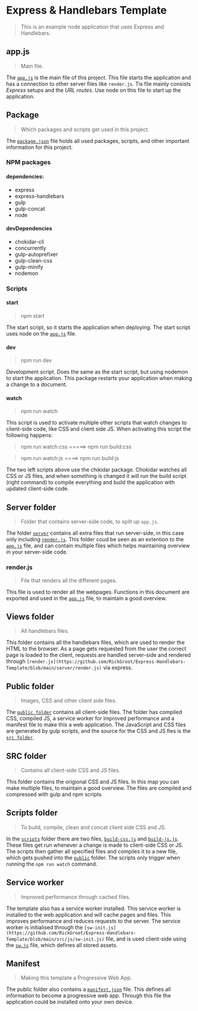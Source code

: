 # Express & Handlebars Template
> This is an example node application that uses Express and Handlebars.

## app.js
> Main file.

The [`app.js`](https://github.com/RickGroot/Express-Handlebars-Template/blob/main/app.js) is the main file of this project. This file starts the application and has a connection to other server files like `render.js`. Tis file mainly consists *Express* setups and the *URL routes*. Use node on this file to start up the application.

## Package
> Which packages and scripts get used in this project. 

The [`package.json`](https://github.com/RickGroot/Express-Handlebars-Template/blob/main/package.json) file holds all used packages, scripts,  and other important information for this project. 

### NPM packages
#### dependencies:
* express
* express-handlebars
* gulp
* gulp-concat
* node

#### devDependencies
* chokidar-cli
* concurrently
* gulp-autoprefixer
* gulp-clean-css
* gulp-minify
* nodemon

### Scripts
#### start
> npm start

The start script, so it starts the application when deploying. The start script uses node on the [`app.js`](https://github.com/RickGroot/Express-Handlebars-Template/blob/main/app.js) file.

#### dev
> npm run dev

Development script. Does the same as the start script, but using nodemon to start the application. This package restarts your application when making a change to a document.

#### watch
> npm run watch

This script is used to activate multiple other scripts that watch changes to client-side code, like CSS and client side JS. When activating this script the following happens:

> npm run watch:css =====> npm run build:css  

> npm run watch:js ====> npm run build:js    

The two left scripts above use the chikidar package. Chokidar watches all CSS or JS files, and when something is changed it will run the build script (right command) to compile everything and build the application with updated client-side code.

## Server folder
> Folder that contains server-side code, to split up `app.js`.

The folder [`server`](https://github.com/RickGroot/Express-Handlebars-Template/tree/main/server) contains all extra files that run server-side, in this case only including [`render.js`](https://github.com/RickGroot/Express-Handlebars-Template/blob/main/server/render.js). This folder coud be seen as an extention to the [`app.js`](https://github.com/RickGroot/Express-Handlebars-Template/blob/main/app.js) file, and can contain multiple files which helps maintaining overview in your server-side code.

### render.js
> File that renders all the different pages.

This file is used to render all the webpages. Functions in this document are exported and used in the [`app.js`](https://github.com/RickGroot/Express-Handlebars-Template/blob/main/app.js) file, to maintain a good overview.

## Views folder
> All handlebars files.

This folder contains all the handlebars files, which are used to render the HTML to the browser. As a page gets requested from the user the correct page is loaded to the client, requests are handled server-side and rendered through `[render.js](https://github.com/RickGroot/Express-Handlebars-Template/blob/main/server/render.js)` via express.

## Public folder
> Images, CSS and other client side files.

The [`public folder`](https://github.com/RickGroot/Express-Handlebars-Template/tree/main/public) contains all client-side files. The folder has compiled CSS, compiled JS, a service worker for improved performance and a manifest file to make this a web application. The JavaScript and CSS files are generated by gulp scripts, and the source for the CSS and JS fies is the [`src folder`](https://github.com/RickGroot/Express-Handlebars-Template/tree/main/src).

## SRC folder
> Contains all client-side CSS and JS files.

This folder contains the origional CSS and JS files. In this map you can make multiple files, to maintain a good overview. The files are compiled and compressed with gulp and npm scripts.

## Scripts folder
> To build, compile, clean and concat client side CSS and JS.

In the [`scripts`](https://github.com/RickGroot/Express-Handlebars-Template/tree/main/scripts) folder there are two files, [`build-css.js`](https://github.com/RickGroot/Express-Handlebars-Template/blob/main/scripts/build-css.js) and [`build-js.js`](https://github.com/RickGroot/Express-Handlebars-Template/blob/main/scripts/build-js.js). These files get run whenever a change is made to client-side CSS or JS. The scripts then gather all specified files and compiles it to a new file, which gets pushed into the [`public`](https://github.com/RickGroot/Express-Handlebars-Template/tree/main/public) folder. The scripts only trigger when running the `npm run watch` command.

## Service worker
> Improved performance through cached files.

The template also has a service worker installed. This service worker is installed to the web application and will cache pages and files. This improves performance and reduces requests to the server. The service worker is initialised through the `[sw-init.js](https://github.com/RickGroot/Express-Handlebars-Template/blob/main/src/js/sw-init.js)` file, and is used client-side using the [`sw.js`](https://github.com/RickGroot/Express-Handlebars-Template/blob/main/public/sw.js) file, which defines all stored assets.

## Manifest
> Making this template a Progressive Web App.

The public folder also contains a [`manifest.json`](https://github.com/RickGroot/Express-Handlebars-Template/blob/main/public/manifest.json) file. This defines all information to become a progressive web app. Through this file the application could be installed onto your own device.
